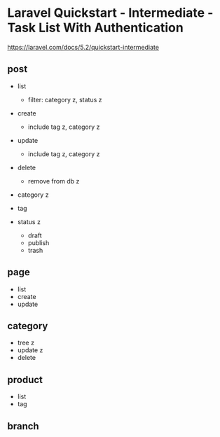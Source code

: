 # Laravel Quickstart - Intermediate - Task List With Authentication

https://laravel.com/docs/5.2/quickstart-intermediate

## post
- list
    - filter: category z, status z

- create
    - include tag z, category z

- update
    - include tag z, category z

- delete
    - remove from db z
- category z
- tag
- status z
    - draft 
    - publish
    - trash  

## page
- list
- create
- update

## category
- tree z
- update z
- delete

## product
- list
- tag

## branch